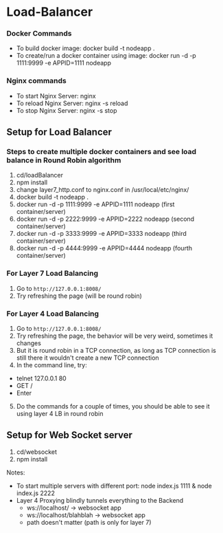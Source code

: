 # Load-Balancer

### Docker Commands
* To build docker image: docker build -t nodeapp . 
* To create/run a docker container using image: docker run -d -p 1111:9999 -e APPID=1111 nodeapp 

### Nginx commands
* To start Nginx Server: nginx
* To reload Nginx Server: nginx -s reload
* To stop Nginx Server: nginx -s stop

## Setup for Load Balancer
### Steps to create multiple docker containers and see load balance in Round Robin algorithm
1. cd/loadBalancer 
2. npm install
3. change layer7_http.conf to nginx.conf in /usr/local/etc/nginx/
4. docker build -t nodeapp .
5. docker run -d -p 1111:9999 -e APPID=1111 nodeapp (first container/server)
6. docker run -d -p 2222:9999 -e APPID=2222 nodeapp (second container/server)
7. docker run -d -p 3333:9999 -e APPID=3333 nodeapp (third container/server)
8. docker run -d -p 4444:9999 -e APPID=4444 nodeapp (fourth container/server)

### For Layer 7 Load Balancing
1. Go to `http://127.0.0.1:8008/`
2. Try refreshing the page (will be round robin) 

### For Layer 4 Load Balancing
1. Go to `http://127.0.0.1:8008/`
2. Try refreshing the page, the behavior will be very weird, sometimes it changes
3. But it is round robin in a TCP connection, as long as TCP connection is still there it wouldn't create a new TCP connection
4. In the command line, try:
  * telnet 127.0.0.1 80
  * GET /
  * Enter
5. Do the commands for a couple of times, you should be able to see it using layer 4 LB in round robin 


## Setup for Web Socket server
1. cd/websocket
2. npm install

Notes:
* To start multiple servers with different port: node index.js 1111 & node index.js 2222
* Layer 4 Proxying blindly tunnels everything to the Backend 
  * ws://localhost/ -> websocket app
  * ws://localhost/blahblah -> websocket app
  * path doesn't matter (path is only for layer 7)